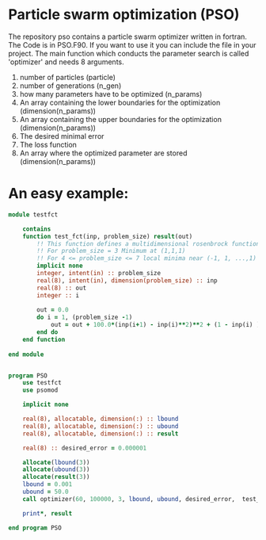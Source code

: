 # Particle swarm optimization (PSO)

The repository pso contains a particle swarm optimizer written in fortran. The Code is in PSO.F90. If you want to use it you can include the file in your project. The main function which conducts the parameter search is called 'optimizer' and needs 8 arguments.

1. number of particles (particle)
2. number of generations (n_gen)
3. how many parameters have to be optimized (n_params)
4. An array containing the lower boundaries for the optimization (dimension(n_params))
5. An array containing the upper boundaries for the optimization (dimension(n_params))
6. The desired minimal error 
7. The loss function
8. An array where the optimized parameter are stored (dimension(n_params))


# An easy example:


```fortran
module testfct

    contains 
    function test_fct(inp, problem_size) result(out)
        !! This function defines a multidimensional rosenbrock function
        !! For problem_size = 3 Minimum at (1,1,1) 
        !! For 4 <= problem_size <= 7 local minima near (-1, 1, ...,1) 
        implicit none
        integer, intent(in) :: problem_size
        real(8), intent(in), dimension(problem_size) :: inp
        real(8) :: out
        integer :: i
    
        out = 0.0
        do i = 1, (problem_size -1)
            out = out + 100.0*(inp(i+1) - inp(i)**2)**2 + (1 - inp(i) )**2
        end do
    end function
    
end module


program PSO
    use testfct
    use psomod

    implicit none

    real(8), allocatable, dimension(:) :: lbound
    real(8), allocatable, dimension(:) :: ubound
    real(8), allocatable, dimension(:) :: result

    real(8) :: desired_error = 0.000001

    allocate(lbound(3))
    allocate(ubound(3))
    allocate(result(3))
    lbound = 0.001
    ubound = 50.0
    call optimizer(60, 100000, 3, lbound, ubound, desired_error,  test_fct, result)

    print*, result

end program PSO
```




